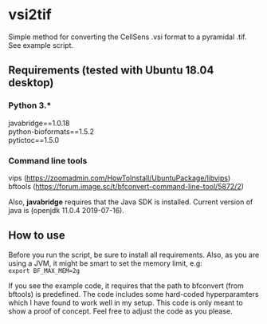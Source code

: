 # vsi2tif
Simple method for converting the CellSens .vsi format to a pyramidal .tif. See example script.

## Requirements (tested with Ubuntu 18.04 desktop)
### Python 3.*
javabridge==1.0.18\
python-bioformats==1.5.2\
pytictoc==1.5.0

### Command line tools
vips (https://zoomadmin.com/HowToInstall/UbuntuPackage/libvips)\
bftools (https://forum.image.sc/t/bfconvert-command-line-tool/5872/2)

Also, **javabridge** requires that the Java SDK is installed. Current version of java is (openjdk 11.0.4 2019-07-16).

## How to use
Before you run the script, be sure to install all requirements. Also, as you are using a JVM, it might be smart to set the memory limit, e.g:\
`
export BF_MAX_MEM=2g
`

If you see the example code, it requires that the path to bfconvert (from bftools) is predefined. The code includes some hard-coded hyperparamters which I have found to work well in my setup. This code is only meant to show a proof of concept. Feel free to adjust the code as you please.
